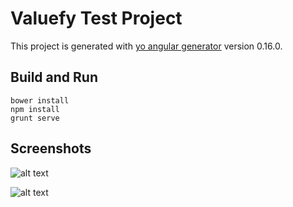 # Valuefy Test Project

This project is generated with [yo angular generator](https://github.com/yeoman/generator-angular)
version 0.16.0.

## Build and Run

```
bower install
npm install
grunt serve
```

## Screenshots

![alt text](https://raw.githubusercontent.com/balrampariyarath/valuefy-test-app/master/screenshots/screen-2.png "First Page")

![alt text](https://raw.githubusercontent.com/balrampariyarath/valuefy-test-app/master/screenshots/screen-1.png "Second Page")
